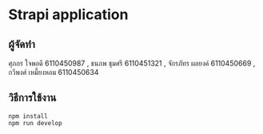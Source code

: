 # Strapi application

## ผู้จัดทำ
ศุภกร ใจพอดี 6110450987 , 
ธนภพ ชุมศรี 6110451321 , 
จักรภัทร ผลยงค์ 6110450669 , 
กวีพงศ์ เหมี้ยงหอม 6110450634

## วิธีการใช้งาน
```
npm install
npm run develop
```

